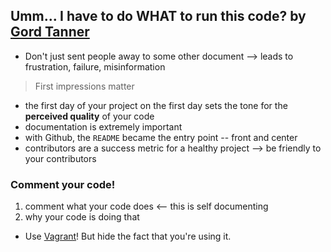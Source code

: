 Umm... I have to do WHAT to run this code? by [Gord Tanner](http://twitter.com/gordtanner)
---

- Don't just sent people away to some other document --> leads to frustration, failure, misinformation

> First impressions matter

- the first day of your project on the first day sets the tone for the **perceived quality** of your code
- documentation is extremely important
- with Github, the `README` became the entry point -- front and center
- contributors are a success metric for a healthy project --> be friendly to your contributors


###  Comment your code!

1. comment what your code does <-- this is self documenting
2. why your code is doing that

- Use [Vagrant](https://www.vagrantup.com/)! But hide the fact that you're using it.